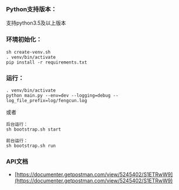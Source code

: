 
### Python支持版本：
支持python3.5及以上版本

### 环境初始化：
```
sh create-venv.sh
. venv/bin/activate
pip install -r requirements.txt
```

### 运行：
```
. venv/bin/activate
python main.py --env=dev --logging=debug --log_file_prefix=log/fengcun.log
```
或者
```
后台运行：
sh bootstrap.sh start

前台运行：
sh bootstrap.sh run
```

### API文档
- [https://documenter.getpostman.com/view/5245402/S1ETRwW9](https://documenter.getpostman.com/view/5245402/S1ETRwW9)
